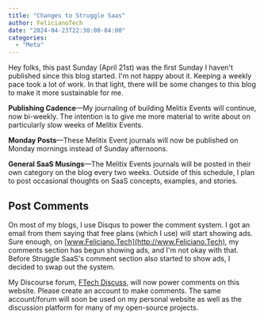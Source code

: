 ```yaml
---
title: "Changes to Struggle Saas"
author: FelicianoTech
date: "2024-04-23T22:30:00-04:00"
categories:
  - "Meta"
---
```


Hey folks, this past Sunday (April 21st) was the first Sunday I haven't published since this blog started.
I'm not happy about it.
Keeping a weekly pace took a lot of work.
In that light, there will be some changes to this blog to make it more sustainable for me.

**Publishing Cadence**—My journaling of building Melitix Events will continue, now bi-weekly.
The intention is to give me more material to write about on particularly slow weeks of Melitix Events.

**Monday Posts**—These Melitix Event journals will now be published on Monday mornings instead of Sunday afternoons.

**General SaaS Musings**—The Melitix Events journals will be posted in their own category on the blog every two weeks.
Outside of this schedule, I plan to post occasional thoughts on SaaS concepts, examples, and stories.

## Post Comments

On most of my blogs, I use Disqus to power the comment system.
I got an email from them saying that free plans (which I use) will start showing ads.
Sure enough, on [www.Feliciano.Tech](http://www.Feliciano.Tech), my comments section has begun showing ads, and I'm not okay with that.
Before Struggle SaaS's comment section also started to show ads, I decided to swap out the system.

My Discourse forum, [FTech Discuss](https://discuss.feliciano.tech), will now power comments on this website.
Please create an account to make comments.
The same account/forum will soon be used on my personal website as well as the discussion platform for many of my open-source projects.
